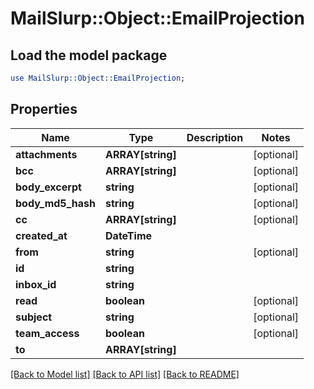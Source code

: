 # MailSlurp::Object::EmailProjection

## Load the model package
```perl
use MailSlurp::Object::EmailProjection;
```

## Properties
Name | Type | Description | Notes
------------ | ------------- | ------------- | -------------
**attachments** | **ARRAY[string]** |  | [optional] 
**bcc** | **ARRAY[string]** |  | [optional] 
**body_excerpt** | **string** |  | [optional] 
**body_md5_hash** | **string** |  | [optional] 
**cc** | **ARRAY[string]** |  | [optional] 
**created_at** | **DateTime** |  | 
**from** | **string** |  | [optional] 
**id** | **string** |  | 
**inbox_id** | **string** |  | 
**read** | **boolean** |  | [optional] 
**subject** | **string** |  | [optional] 
**team_access** | **boolean** |  | [optional] 
**to** | **ARRAY[string]** |  | 

[[Back to Model list]](../README#documentation-for-models) [[Back to API list]](../README#documentation-for-api-endpoints) [[Back to README]](../README)


